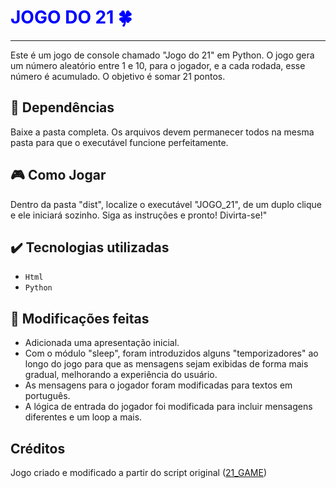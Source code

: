 
# <span style="color:blue"> JOGO DO 21 🍀</span>

___

Este é um jogo de console chamado "Jogo do 21" em Python. O jogo gera um número aleatório entre 1 e 10, para o jogador, e a cada rodada, esse número é acumulado. O objetivo é somar 21 pontos.

## 📁 Dependências

Baixe a pasta completa. Os arquivos devem permanecer todos na mesma pasta para que o executável funcione perfeitamente.

## 🎮 Como Jogar

Dentro da pasta "dist", localize o executável "JOGO_21", de um duplo clique e ele iniciará sozinho.
Siga as instruções e pronto! Divirta-se!"


## ✔️ Tecnologias utilizadas

- ``Html``
- ``Python``

## 🔨 Modificações feitas

- Adicionada uma apresentação inicial.  
- Com o módulo "sleep", foram introduzidos alguns "temporizadores"  ao longo do jogo para que as mensagens sejam exibidas de forma mais gradual, melhorando a experiência do usuário.  
- As mensagens para o jogador foram modificadas para textos em português.  
- A lógica de entrada do jogador foi modificada para incluir mensagens diferentes e um loop a mais.

## Créditos

Jogo criado e modificado a partir do script original ([21_GAME]([https://github.com/nisenogueira/JOGO-21/blob/master/21_GAME.py](https://github.com/nisenogueira/JOGO-DO-21/blob/main/JOGO/dist/21_GAME.py)https://github.com/nisenogueira/JOGO-DO-21/blob/main/JOGO/dist/21_GAME.py))

